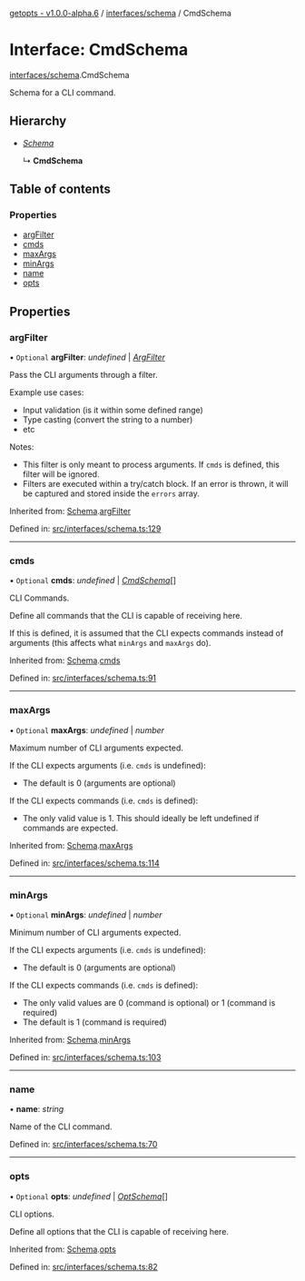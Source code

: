 [getopts - v1.0.0-alpha.6](../README.md) / [interfaces/schema](../modules/interfaces_schema.md) / CmdSchema

# Interface: CmdSchema

[interfaces/schema](../modules/interfaces_schema.md).CmdSchema

Schema for a CLI command.

## Hierarchy

- [_Schema_](interfaces_schema.schema.md)

  ↳ **CmdSchema**

## Table of contents

### Properties

- [argFilter](interfaces_schema.cmdschema.md#argfilter)
- [cmds](interfaces_schema.cmdschema.md#cmds)
- [maxArgs](interfaces_schema.cmdschema.md#maxargs)
- [minArgs](interfaces_schema.cmdschema.md#minargs)
- [name](interfaces_schema.cmdschema.md#name)
- [opts](interfaces_schema.cmdschema.md#opts)

## Properties

### argFilter

• `Optional` **argFilter**: _undefined_ \| [_ArgFilter_](interfaces_schema.argfilter.md)

Pass the CLI arguments through a filter.

Example use cases:

- Input validation (is it within some defined range)
- Type casting (convert the string to a number)
- etc

Notes:

- This filter is only meant to process arguments. If `cmds` is defined,
  this filter will be ignored.
- Filters are executed within a try/catch block. If an error is thrown, it
  will be captured and stored inside the `errors` array.

Inherited from: [Schema](interfaces_schema.schema.md).[argFilter](interfaces_schema.schema.md#argfilter)

Defined in: [src/interfaces/schema.ts:129](https://github.com/prasadrajandran/node-getopts/blob/5821226/src/interfaces/schema.ts#L129)

---

### cmds

• `Optional` **cmds**: _undefined_ \| [_CmdSchema_](interfaces_schema.cmdschema.md)[]

CLI Commands.

Define all commands that the CLI is capable of receiving here.

If this is defined, it is assumed that the CLI expects commands instead of
arguments (this affects what `minArgs` and `maxArgs` do).

Inherited from: [Schema](interfaces_schema.schema.md).[cmds](interfaces_schema.schema.md#cmds)

Defined in: [src/interfaces/schema.ts:91](https://github.com/prasadrajandran/node-getopts/blob/5821226/src/interfaces/schema.ts#L91)

---

### maxArgs

• `Optional` **maxArgs**: _undefined_ \| _number_

Maximum number of CLI arguments expected.

If the CLI expects arguments (i.e. `cmds` is undefined):

- The default is 0 (arguments are optional)

If the CLI expects commands (i.e. `cmds` is defined):

- The only valid value is 1. This should ideally be left undefined if
  commands are expected.

Inherited from: [Schema](interfaces_schema.schema.md).[maxArgs](interfaces_schema.schema.md#maxargs)

Defined in: [src/interfaces/schema.ts:114](https://github.com/prasadrajandran/node-getopts/blob/5821226/src/interfaces/schema.ts#L114)

---

### minArgs

• `Optional` **minArgs**: _undefined_ \| _number_

Minimum number of CLI arguments expected.

If the CLI expects arguments (i.e. `cmds` is undefined):

- The default is 0 (arguments are optional)

If the CLI expects commands (i.e. `cmds` is defined):

- The only valid values are 0 (command is optional) or 1 (command is
  required)
- The default is 1 (command is required)

Inherited from: [Schema](interfaces_schema.schema.md).[minArgs](interfaces_schema.schema.md#minargs)

Defined in: [src/interfaces/schema.ts:103](https://github.com/prasadrajandran/node-getopts/blob/5821226/src/interfaces/schema.ts#L103)

---

### name

• **name**: _string_

Name of the CLI command.

Defined in: [src/interfaces/schema.ts:70](https://github.com/prasadrajandran/node-getopts/blob/5821226/src/interfaces/schema.ts#L70)

---

### opts

• `Optional` **opts**: _undefined_ \| [_OptSchema_](interfaces_schema.optschema.md)[]

CLI options.

Define all options that the CLI is capable of receiving here.

Inherited from: [Schema](interfaces_schema.schema.md).[opts](interfaces_schema.schema.md#opts)

Defined in: [src/interfaces/schema.ts:82](https://github.com/prasadrajandran/node-getopts/blob/5821226/src/interfaces/schema.ts#L82)
